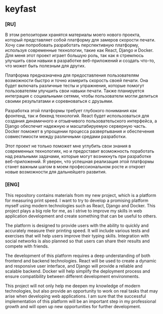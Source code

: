 # keyfast

### [RU]

В этом репозитории хранятся материалы моего нового проекта, который представляет собой платформу для замеров скорости печати. Хочу сам попробовать разработать перспективную платформу, используя современные технологии, такие как React, Django и Docker. Для меня этот проект играет большую роль, так как я стремлюсь улучшить свои навыки в разработке веб-приложений и создать что-то, что может быть полезным для других.

Платформа предназначена для предоставления пользователям возможности быстро и точно измерить скорость своей печати. Она будет включать различные тесты и упражнения, которые помогут пользователям улучшить свои навыки печати. Также планируется интеграция с социальными сетями, чтобы пользователи могли делиться своими результатами и соревноваться с друзьями.

Разработка этой платформы требует глубокого понимания как фронтенд, так и бекенд технологий. React будет использоваться для создания динамичного и отзывчивого пользовательского интерфейса, а Django обеспечит надежную и масштабируемую серверную часть. Docker поможет в упрощении процесса развертывания и обеспечения совместимости между различными средами разработки.

Этот проект не только поможет мне углубить свои знания в современных технологиях, но и предоставит возможность поработать над реальными задачами, которые могут возникнуть при разработке веб-приложений. Я уверен, что успешная реализация этой платформы станет важным шагом в моем профессиональном росте и откроет новые возможности для дальнейшего развития.

### [ENG]

This repository contains materials from my new project, which is a platform for measuring print speed. I want to try to develop a promising platform myself using modern technologies such as React, Django and Docker. This project plays a big role for me, as I strive to improve my skills in web application development and create something that can be useful to others.

The platform is designed to provide users with the ability to quickly and accurately measure their printing speed. It will include various tests and exercises that will help users improve their typing skills. Integration with social networks is also planned so that users can share their results and compete with friends.

The development of this platform requires a deep understanding of both frontend and backend technologies. React will be used to create a dynamic and responsive user interface, and Django will provide a reliable and scalable backend. Docker will help simplify the deployment process and ensure compatibility between different development environments.

This project will not only help me deepen my knowledge of modern technologies, but also provide an opportunity to work on real tasks that may arise when developing web applications. I am sure that the successful implementation of this platform will be an important step in my professional growth and will open up new opportunities for further development.